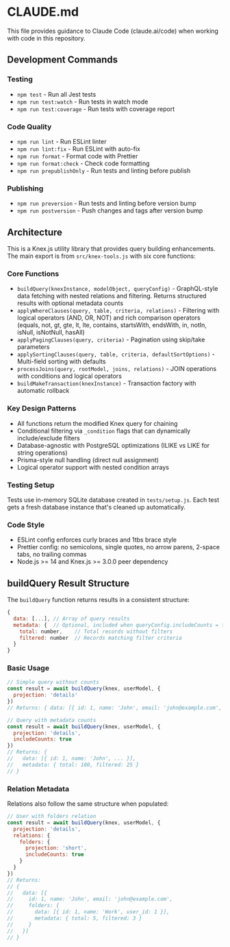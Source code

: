 # CLAUDE.md

This file provides guidance to Claude Code (claude.ai/code) when working with code in this repository.

## Development Commands

### Testing

- `npm test` - Run all Jest tests
- `npm run test:watch` - Run tests in watch mode
- `npm run test:coverage` - Run tests with coverage report

### Code Quality

- `npm run lint` - Run ESLint linter
- `npm run lint:fix` - Run ESLint with auto-fix
- `npm run format` - Format code with Prettier
- `npm run format:check` - Check code formatting
- `npm run prepublishOnly` - Run tests and linting before publish

### Publishing

- `npm run preversion` - Run tests and linting before version bump
- `npm run postversion` - Push changes and tags after version bump

## Architecture

This is a Knex.js utility library that provides query building enhancements. The main export is from `src/knex-tools.js` with six core functions:

### Core Functions

- `buildQuery(knexInstance, modelObject, queryConfig)` - GraphQL-style data fetching with nested relations and filtering. Returns structured results with optional metadata counts
- `applyWhereClauses(query, table, criteria, relations)` - Filtering with logical operators (AND, OR, NOT) and rich comparison operators (equals, not, gt, gte, lt, lte, contains, startsWith, endsWith, in, notIn, isNull, isNotNull, hasAll)
- `applyPagingClauses(query, criteria)` - Pagination using skip/take parameters
- `applySortingClauses(query, table, criteria, defaultSortOptions)` - Multi-field sorting with defaults
- `processJoins(query, rootModel, joins, relations)` - JOIN operations with conditions and logical operators
- `buildMakeTransaction(knexInstance)` - Transaction factory with automatic rollback

### Key Design Patterns

- All functions return the modified Knex query for chaining
- Conditional filtering via `_condition` flags that can dynamically include/exclude filters
- Database-agnostic with PostgreSQL optimizations (ILIKE vs LIKE for string operations)
- Prisma-style null handling (direct null assignment)
- Logical operator support with nested condition arrays

### Testing Setup

Tests use in-memory SQLite database created in `tests/setup.js`. Each test gets a fresh database instance that's cleaned up automatically.

### Code Style

- ESLint config enforces curly braces and 1tbs brace style
- Prettier config: no semicolons, single quotes, no arrow parens, 2-space tabs, no trailing commas
- Node.js >= 14 and Knex.js >= 3.0.0 peer dependency

## buildQuery Result Structure

The `buildQuery` function returns results in a consistent structure:

```javascript
{
  data: [...], // Array of query results
  metadata: {  // Optional, included when queryConfig.includeCounts = true
    total: number,    // Total records without filters
    filtered: number  // Records matching filter criteria
  }
}
```

### Basic Usage

```javascript
// Simple query without counts
const result = await buildQuery(knex, userModel, {
  projection: 'details'
})
// Returns: { data: [{ id: 1, name: 'John', email: 'john@example.com', ... }] }

// Query with metadata counts
const result = await buildQuery(knex, userModel, {
  projection: 'details',
  includeCounts: true
})
// Returns: {
//   data: [{ id: 1, name: 'John', ... }],
//   metadata: { total: 100, filtered: 25 }
// }
```

### Relation Metadata

Relations also follow the same structure when populated:

```javascript
// User with folders relation
const result = await buildQuery(knex, userModel, {
  projection: 'details',
  relations: {
    folders: {
      projection: 'short',
      includeCounts: true
    }
  }
})
// Returns:
// {
//   data: [{
//     id: 1, name: 'John', email: 'john@example.com',
//     folders: {
//       data: [{ id: 1, name: 'Work', user_id: 1 }],
//       metadata: { total: 5, filtered: 3 }
//     }
//   }]
// }
```
